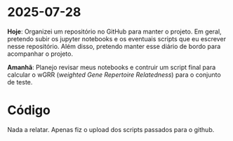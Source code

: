 # 2025-07-28
**Hoje**: Organizei um repositório no GitHub para manter o projeto. Em geral, pretendo subir os jupyter notebooks e os eventuais scripts que eu escrever nesse repositório. Além disso, pretendo manter esse diário de bordo para acompanhar o projeto.

**Amanhã**: Planejo revisar meus notebooks e contruir um script final para calcular o wGRR (*weighted Gene Repertoire Relatedness*) para o conjunto de teste.

# Código
Nada a relatar. Apenas fiz o upload dos scripts passados para o github.

